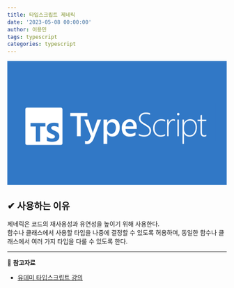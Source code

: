 ```yaml
---
title: 타입스크립트 제네릭
date: '2023-05-08 00:00:00'
author: 이용민
tags: typescript
categories: typescript
---
```


![typescript-logo.png](typescript-logo.png)

## ✔ 사용하는 이유

제네릭은 코드의 재사용성과 유연성을 높이기 위해 사용한다.  
함수나 클래스에서 사용할 타입을 나중에 결정할 수 있도록 허용하며, 동일한 함수나 클래스에서 여러 가지 타입을 다룰 수 있도록 한다.

---

📂 **참고자료**

- [유데미 타입스크립트 강의](https://www.udemy.com/share/1073Ug3@-b0NZ_2ntkpPQxEojOh7bZ_Bdk_5cNC7JDGVyKktIJkjkzdPxS-pM6zRv-qY_lfG7w==/)
